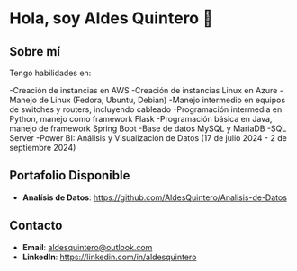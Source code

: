 # Hola, soy Aldes Quintero 👋 
## Sobre mí
Tengo habilidades en:

-Creación de instancias en AWS
-Creación de instancias Linux en Azure
-Manejo de Linux (Fedora, Ubuntu, Debian)
-Manejo intermedio en equipos de switches y routers, incluyendo cableado
-Programación intermedia en Python, manejo como framework Flask
-Programación básica en Java, manejo de framework Spring Boot 
-Base de datos MySQL y MariaDB
-SQL Server
-Power BI: Análisis y Visualización de Datos (17 de julio 2024 - 2 de septiembre 2024)

## Portafolio Disponible
- **Analísis de Datos**: https://github.com/AldesQuintero/Analisis-de-Datos

## Contacto
- **Email**: aldesquintero@outlook.com
- **LinkedIn**: https://linkedin.com/in/aldesquintero
